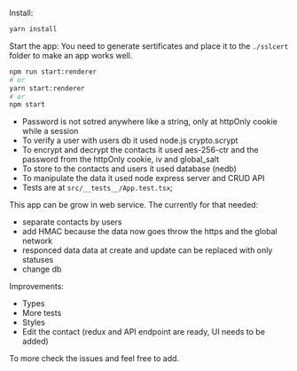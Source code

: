 Install: 
```sh
yarn install
```

Start the app:
You need to generate sertificates and place it to the `./sslcert` folder to make an app works well. 
```sh
npm run start:renderer
# or
yarn start:renderer
# or
npm start
```

- Password is not sotred anywhere like a string, only at httpOnly cookie while a session
- To verify a user with users db it used node.js crypto.scrypt
- To encrypt and decrypt the contacts it used aes-256-ctr and the password from the httpOnly cookie, iv and global_salt
- To store to the contacts and users it used database (nedb)
- To manipulate the data it used node express server and CRUD API
- Tests are at `src/__tests__/App.test.tsx`;


This app can be grow in web service. The currently for that needed:
- separate contacts by users
- add HMAC because the data now goes throw the https and the global network
- responced data data at create and update can be replaced with only statuses
- change db

Improvements:
- Types
- More tests
- Styles
- Edit the contact (redux and API endpoint are ready, UI needs to be added)

To more check the issues and feel free to add.
